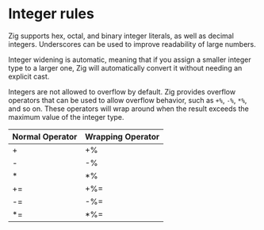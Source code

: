# Integer rules

Zig supports hex, octal, and binary integer literals, as well as decimal integers. Underscores can be used to improve readability of large numbers.

Integer widening is automatic, meaning that if you assign a smaller integer type to a larger one, Zig will automatically convert it without needing an explicit cast.

Integers are not allowed to overflow by default. Zig provides overflow operators that can be used to allow overflow behavior, such as `+%`, `-%`, `*%`, and so on. These operators will wrap around when the result exceeds the maximum value of the integer type.

| Normal Operator | Wrapping Operator |
| --- | --- |
| +	| +% |
| -	| -% |
| *	| *% |
| += | +%= |
| -= | -%= |
| *= | *%= |
